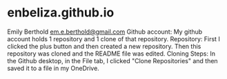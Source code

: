 # enbeliza.github.io
Emily Berthold em.e.berthold@gmail.com
Github account: My github account holds 1 repository and 1 clone of that repository. 
Repository: First I clicked the plus button and then created a new repository. Then this repository was cloned and the README file was edited. 
Cloning Steps: In the Github desktop, in the File tab, I clicked "Clone Repositories" and then saved it to a file in my OneDrive. 
